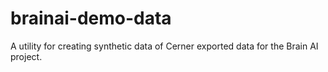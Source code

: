 # brainai-demo-data
A utility for creating synthetic data of Cerner exported data for the Brain AI project.
